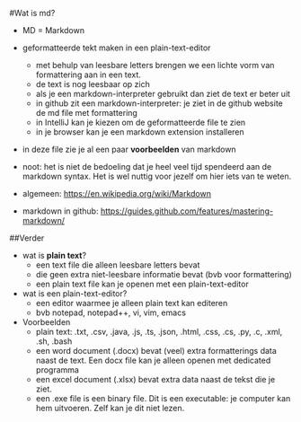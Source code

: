 #Wat is md? 
* MD = Markdown
* geformatteerde tekt maken in een plain-text-editor
  * met behulp van leesbare letters brengen we een lichte vorm van formattering aan in een text.
  * de text is nog leesbaar op zich 
  * als je een markdown-interpreter gebruikt dan ziet de text er beter uit
  * in github zit een markdown-interpreter: je ziet in de github website de md file met formattering
  * in IntelliJ kan je kiezen om de geformatteerde file te zien  
  * in je browser kan je een markdown extension installeren
* in deze file zie je al een paar **voorbeelden** van markdown  
  
* noot: het is niet de bedoeling dat je heel veel tijd spendeerd aan de markdown syntax. Het is wel nuttig voor jezelf om hier iets van te weten.  
* algemeen: https://en.wikipedia.org/wiki/Markdown
* markdown in github: https://guides.github.com/features/mastering-markdown/ 

##Verder
* wat is **plain text**? 
  * een text file die alleen leesbare letters bevat
  * die geen  extra niet-leesbare informatie bevat (bvb voor formattering)
  * een plain text file kan je openen met een plain-text-editor 
* wat is een plain-text-editor? 
  * een editor waarmee je alleen plain text kan editeren
  * bvb notepad, notepad++, vi, vim, emacs
* Voorbeelden   
  * plain text: .txt, .csv, .java, .js, .ts, .json, .html, .css, .cs, .py, .c, .xml, .sh, .bash 
  * een word document (.docx) bevat (veel) extra formatterings data naast de text. Een docx file kan je alleen openen met dedicated programma 
  * een excel document (.xlsx) bevat extra data naast de tekst die je ziet.
  * een .exe file is een binary file. Dit is een executable: je computer kan hem uitvoeren. Zelf kan je dit niet lezen.  
    

